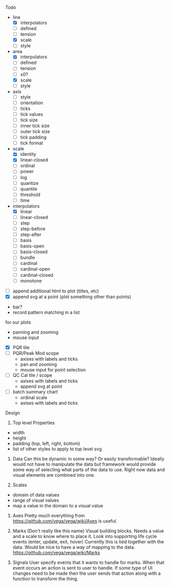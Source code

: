 Todo
- line
  - [x] interpolators
  - [ ] defined
  - [ ] tension
  - [x] scale
  - [ ] style
- area  
  - [x] interpolators
  - [ ] defined
  - [ ] tension
  - [ ] x0?
  - [x] scale
  - [ ] style
- axis
  - [ ] style
  - [ ] orientation
  - [ ] ticks
  - [ ] tick values
  - [ ] tick size
  - [ ] inner tick size
  - [ ] outer tick size
  - [ ] tick padding  
  - [ ] tick format  
- scale
  - [x] identity
  - [x] linear-closed
  - [ ] ordinal
  - [ ] power
  - [ ] log
  - [ ] quantize
  - [ ] quantile
  - [ ] threshold
  - [ ] time
- interpolators
  - [x] linear
  - [ ] linear-closed
  - [ ] step
  - [ ] step-before
  - [ ] step-after
  - [ ] basis
  - [ ] basis-open
  - [ ] basis-closed
  - [ ] bundle
  - [ ] cardinal
  - [ ] cardinal-open
  - [ ] cardinal-closed
  - [ ] monotone
- [ ] append additional html to plot (titles, etc)
- [x] append svg at a point (plot something other than points)
- bar?
- record pattern matching in a list


for our plots
- panning and zooming
- mouse input

- [x] PQR tile
- [ ] PQR/Peak Mod scope
  - axises with labels and ticks
  - pan and zooming
  - mouse input for point selection
- [ ] QC Cal tile / scope
  - axises with labels and ticks
  - append svg at point
- [ ] batch summary chart
  - ordinal scale
  - axises with labels and ticks



Design

1. Top level Properties
  - width
  - height
  - padding (top, left, right, bottom)
  - list of other styles to apply to top level svg

1. Data
  Can this be dynamic in some way? Or easily transformable? Ideally would not have to manipulate the data but framework would provide some way of selecting what parts of the data to use. Right now data and visual elements are combined into one.

1. Scales
  - domain of data values
  - range of visual values
  - map a value in the domain to a visual value

1. Axes
  Pretty much everything from https://github.com/vega/vega/wiki/Axes is useful.

1. Marks (Don't really like this name)
  Visual building blocks. Needs a value and a scale to know where to place it. Look into supporting life cycle events (enter, update, exit, hover) Currently this is tied together with the data. Would be nice to have a way of mapping to the data.  https://github.com/vega/vega/wiki/Marks

1. Signals
  User specify events that it wants to handle for marks. When that event occurs
  an action is sent to user to handle. If some type of UI changes need to be made
  then the user sends that action along with a function to transform the thing. 
